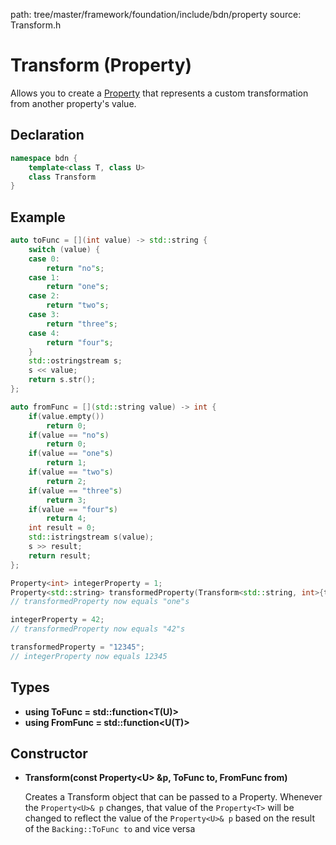 path: tree/master/framework/foundation/include/bdn/property
source: Transform.h

# Transform (Property)

Allows you to create a [Property](property.md) that represents a custom transformation from another property's value.

## Declaration

```C++
namespace bdn {
	template<class T, class U>
	class Transform
}
```

## Example

```c++
auto toFunc = [](int value) -> std::string {
    switch (value) {
    case 0:
        return "no"s;
    case 1:
        return "one"s;
    case 2:
        return "two"s;
    case 3:
        return "three"s;
    case 4:
        return "four"s;
    }
    std::ostringstream s;
    s << value;
    return s.str();
};

auto fromFunc = [](std::string value) -> int {
	if(value.empty())
		return 0;
	if(value == "no"s)
		return 0;
	if(value == "one"s)
		return 1;
	if(value == "two"s)
		return 2;
	if(value == "three"s)
		return 3;
	if(value == "four"s)
		return 4;
	int result = 0;
	std::istringstream s(value);
	s >> result;
	return result;
};

Property<int> integerProperty = 1;
Property<std::string> transformedProperty(Transform<std::string, int>{test, toFunc, fromFunc});
// transformedProperty now equals "one"s

integerProperty = 42;
// transformedProperty now equals "42"s

transformedProperty = "12345";
// integerProperty now equals 12345
```

## Types

* **using ToFunc = std::function<T(U)\>**
* **using FromFunc = std::function<U(T)\>**

## Constructor

* **Transform(const Property<U\> &p, ToFunc to, FromFunc from)**

	Creates a Transform object that can be passed to a Property<T>.
	Whenever the `Property<U>& p` changes, that value of the `Property<T>` will be changed to reflect 
	the value of the `Property<U>& p` based on the result of the `Backing::ToFunc to` and vice versa